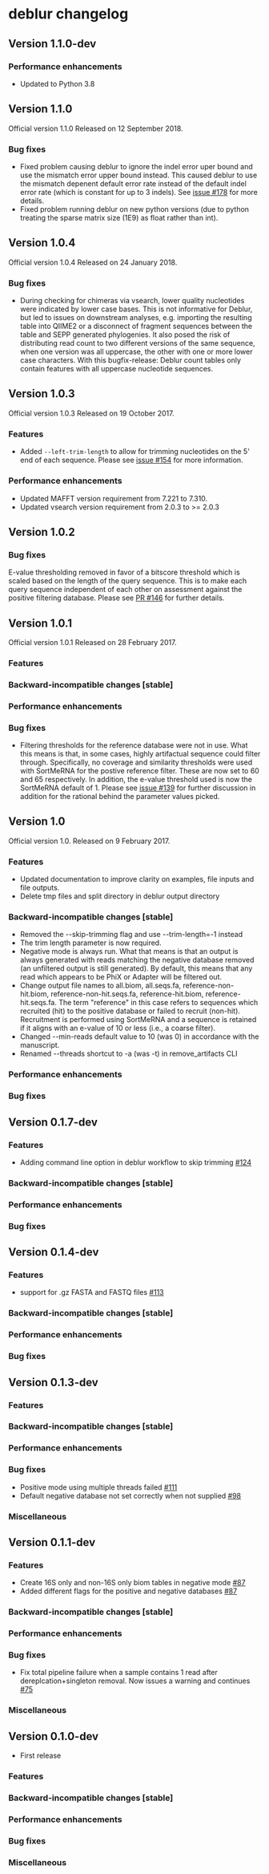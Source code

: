 # deblur changelog

## Version 1.1.0-dev

### Performance enhancements

* Updated to Python 3.8

## Version 1.1.0

Official version 1.1.0 Released on 12 September 2018.

### Bug fixes
* Fixed problem causing deblur to ignore the indel error uper bound and use the mismatch error upper bound instead. This caused deblur to use the mismatch depenent default error rate instead of the default indel error rate (which is constant for up to 3 indels). See [issue #178](https://github.com/biocore/deblur/issues/178) for more details.
* Fixed problem running deblur on new python versions (due to python treating the sparse matrix size (1E9) as float rather than int).

## Version 1.0.4

Official version 1.0.4 Released on 24 January 2018.

### Bug fixes
* During checking for chimeras via vsearch, lower quality nucleotides were indicated by lower case bases. This is not informative for Deblur, but led to issues on downstream analyses, e.g. importing the resulting table into QIIME2 or a disconnect of fragment sequences between the table and SEPP generated phylogenies. It also posed the risk of distributing read count to two different versions of the same sequence, when one version was all uppercase, the other with one or more lower case characters. With this bugfix-release: Deblur count tables only contain features with all uppercase nucleotide sequences.

## Version 1.0.3

Official version 1.0.3 Released on 19 October 2017.

### Features

* Added `--left-trim-length` to allow for trimming nucleotides on the 5' end of each sequence. Please see [issue #154](https://github.com/biocore/deblur/issues/154) for more information.

### Performance enhancements
* Updated MAFFT version requirement from 7.221 to 7.310.
* Updated vsearch version requirement from 2.0.3 to >= 2.0.3

## Version 1.0.2

### Bug fixes
E-value thresholding removed in favor of a bitscore threshold which is scaled based on the length of the query sequence. This is to make each query sequence independent of each other on assessment against the positive filtering database. Please see [PR #146](https://github.com/biocore/deblur/pull/146) for further details.

## Version 1.0.1

Official version 1.0.1 Released on 28 February 2017.

### Features

### Backward-incompatible changes [stable]

### Performance enhancements

### Bug fixes
* Filtering thresholds for the reference database were not in use. What this means is that, in some cases, highly artifactual sequence could filter through. Specifically, no coverage and similarity thresholds were used with SortMeRNA for the postive reference filter. These are now set to 60 and 65 respectively. In addition, the e-value threshold used is now the SortMeRNA default of 1. Please see [issue #139](https://github.com/biocore/deblur/issues/139) for further discussion in addition for the rational behind the parameter values picked.

## Version 1.0

Official version 1.0. Released on 9 February 2017.

### Features
* Updated documentation to improve clarity on examples, file inputs and file outputs.
* Delete tmp files and split directory in deblur output directory

### Backward-incompatible changes [stable]
* Removed the --skip-trimming flag and use --trim-length=-1 instead
* The trim length parameter is now required.
* Negative mode is always run. What that means is that an output is always generated with reads matching the negative database removed (an unfiltered output is still generated). By default, this means that any read which appears to be PhiX or Adapter will be filtered out.
* Change output file names to all.biom, all.seqs.fa, reference-non-hit.biom, reference-non-hit.seqs.fa, reference-hit.biom, reference-hit.seqs.fa. The term "reference" in this case refers to sequences which recruited (hit) to the positive database or failed to recruit (non-hit). Recruitment is performed using SortMeRNA and a sequence is retained if it aligns with an e-value of 10 or less (i.e., a coarse filter).
* Changed --min-reads default value to 10 (was 0) in accordance with the manuscript.
* Renamed --threads shortcut to -a (was -t) in remove_artifacts CLI

### Performance enhancements

### Bug fixes

## Version 0.1.7-dev
### Features
* Adding command line option in deblur workflow to skip trimming [#124](https://github.com/biocore/deblur/pull/124)

### Backward-incompatible changes [stable]

### Performance enhancements

### Bug fixes


## Version 0.1.4-dev
### Features
* support for .gz FASTA and FASTQ files [#113](https://github.com/biocore/deblur/pull/113)

### Backward-incompatible changes [stable]

### Performance enhancements

### Bug fixes


## Version 0.1.3-dev
### Features

### Backward-incompatible changes [stable]

### Performance enhancements

### Bug fixes
* Positive mode using multiple threads failed [#111](https://github.com/biocore/deblur/pull/111)
* Default negative database not set correctly when not supplied [#98](https://github.com/biocore/deblur/pull/98)

### Miscellaneous


## Version 0.1.1-dev
### Features
* Create 16S only and non-16S only biom tables in negative mode [#87](https://github.com/biocore/deblur/pull/87)
* Added different flags for the positive and negative databases [#87](https://github.com/biocore/deblur/pull/87)

### Backward-incompatible changes [stable]

### Performance enhancements

### Bug fixes
* Fix total pipeline failure when a sample contains 1 read after dereplcation+singleton removal. Now issues a warning and continues [#75](https://github.com/biocore/deblur/issues/75)

### Miscellaneous

## Version 0.1.0-dev
* First release

### Features

### Backward-incompatible changes [stable]

### Performance enhancements

### Bug fixes

### Miscellaneous
